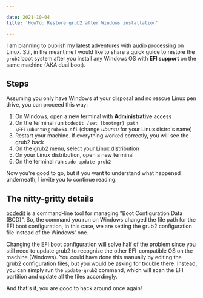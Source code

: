 ```yaml
---

date: 2021-10-04
title: 'HowTo: Restore grub2 after Windows installation'

---
```

<!--more-->

I am planning to publish my latest adventures with audio processing on Linux.
Stil, in the meantime I would like to share a quick guide to restore the `grub2`
boot system after you install any Windows OS with **EFI support** on the same
machine (AKA dual boot).

## Steps

Assuming you only have Windows at your disposal and no rescue Linux pen drive,
you can proceed this way:

1. On Windows, open a new terminal with **Administrative** access
2. On the terminal run `bcdedit /set {bootmgr} path \EFI\ubuntu\grubx64.efi` (change *ubuntu* for your Linux distro's name)
3. Restart your machine. If everything worked correctly, you will see the grub2 back
4. On the grub2 menu, select your Linux distribution
5. On your Linux distribution, open a new terminal
6. On the terminal run `sudo update-grub2`

Now you're good to go, but if you want to understand what happened underneath, I
invite you to continue reading.

## The nitty-gritty details

[bcdedit](https://docs.microsoft.com/en-us/windows-server/administration/windows-commands/bcdedit)
is a command-line tool for managing "Boot Configuration Data (BCD)". So, the
command you run on Windows changed the file path for the EFI boot configuration,
in this case, we are setting the grub2 configuration file instead of the Windows'
one.

Changing the EFI boot configuration will solve half of the problem since you
still need to update grub2 to recognize the other EFI-compatible OS on the
machine (Windows). You could have done this manually by editing the grub2
configuration files, but you would be asking for trouble there. Instead, you can
simply run the `update-grub2` command, which will scan the EFI partition and
update all the files accordingly.

And that's it, you are good to hack around once again!